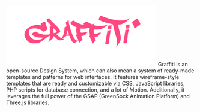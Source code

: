 <img src="insert-logo.png" width="400">
Graffiti is an open-source Design System, which can also mean a system of ready-made templates and patterns for web interfaces. It features wireframe-style templates that are ready and customizable via CSS, JavaScript libraries, PHP scripts for database connection, and a lot of Motion. Additionally, it leverages the full power of the GSAP (GreenSock Animation Platform) and Three.js libraries.
